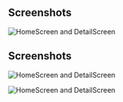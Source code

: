 ## Screenshots
![HomeScreen and DetailScreen](https://cdn.dribbble.com/users/4230508/screenshots/20172285/media/3d7f1a53d013e71d9a89166514d27e7f.png?compress=1&resize=1600x1200&vertical=top)

## Screenshots
![HomeScreen and DetailScreen](https://firebasestorage.googleapis.com/v0/b/dashboard-f3222.appspot.com/o/Fashion-React-Native-App-Starter1.PNG?alt=media&token=d7df9b88-9f7f-40b5-9977-c36710294697)

![HomeScreen and DetailScreen](https://firebasestorage.googleapis.com/v0/b/dashboard-f3222.appspot.com/o/Fashion-React-Native-App-Starter2.PNG?alt=media&token=7b8aef62-9f90-475c-9a20-26744b0a3886)
